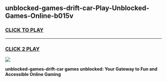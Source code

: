 
## unblocked-games-drift-car-Play-Unblocked-Games-Online-b015v
<h3>
<a href="https://premium76.site?title=unblocked-games-drift-car&ref=25A">CLICK TO PLAY</a></h3>
<hr>

<h3>
<a href="https://premium76.site?title=unblocked-games-drift-car&ref=25A">CLICK 2 PLAY</a>
  
</h3>

<a href="https://premium76.site?title=unblocked-games-drift-car&ref=25A"><img src="https://clearcache.store/games.png"></a>


**unblocked-games-drift-car games unblocked: Your Gateway to Fun and Accessible Online Gaming**
